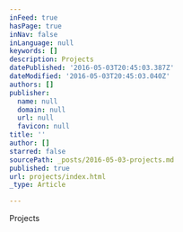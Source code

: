 ```yaml
---
inFeed: true
hasPage: true
inNav: false
inLanguage: null
keywords: []
description: Projects
datePublished: '2016-05-03T20:45:03.387Z'
dateModified: '2016-05-03T20:45:03.040Z'
authors: []
publisher:
  name: null
  domain: null
  url: null
  favicon: null
title: ''
author: []
starred: false
sourcePath: _posts/2016-05-03-projects.md
published: true
url: projects/index.html
_type: Article

---
```

Projects